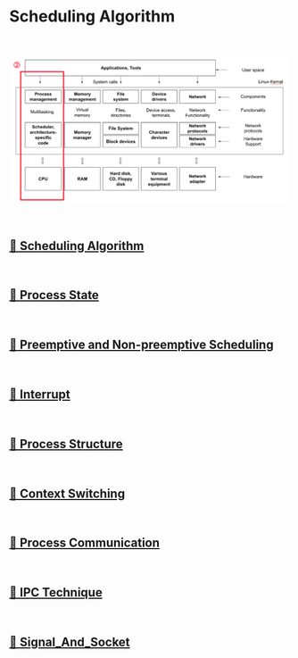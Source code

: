 # Scheduling Algorithm

<br>

![ProcessManagement](image/process_management.png)

<br>

## [🔗 Scheduling Algorithm](3_1_scheduling_algorithm)

<br>

## [🔗 Process State](3_2_process_state)

<br>

## [🔗 Preemptive and Non-preemptive Scheduling](3_3_preemptive_and_non_preemptive_scheduling)

<br>

## [🔗 Interrupt](3_4_interrupt)

<br>

## [🔗 Process Structure](3_5_process_structure)

<br>

## [🔗 Context Switching](3_6_context_switching)

<br>

## [🔗 Process Communication](3_7_process_and_ipc)

<br>

## [🔗 IPC Technique](3_8_ipc_technique)

<br>

## [🔗 Signal_And_Socket](3_9_signal_and_socket)

<br>